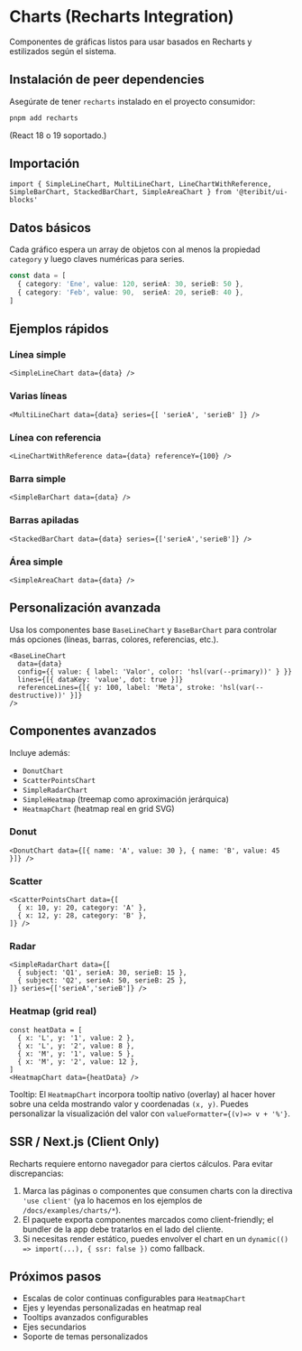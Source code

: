 # Charts (Recharts Integration)

Componentes de gráficas listos para usar basados en Recharts y estilizados según el sistema.

## Instalación de peer dependencies

Asegúrate de tener `recharts` instalado en el proyecto consumidor:

```bash
pnpm add recharts
```

(React 18 o 19 soportado.)

## Importación

```tsx
import { SimpleLineChart, MultiLineChart, LineChartWithReference, SimpleBarChart, StackedBarChart, SimpleAreaChart } from '@teribit/ui-blocks'
```

## Datos básicos
Cada gráfico espera un array de objetos con al menos la propiedad `category` y luego claves numéricas para series.

```ts
const data = [
  { category: 'Ene', value: 120, serieA: 30, serieB: 50 },
  { category: 'Feb', value: 90,  serieA: 20, serieB: 40 },
]
```

## Ejemplos rápidos

### Línea simple
```tsx
<SimpleLineChart data={data} />
```

### Varias líneas
```tsx
<MultiLineChart data={data} series={[ 'serieA', 'serieB' ]} />
```

### Línea con referencia
```tsx
<LineChartWithReference data={data} referenceY={100} />
```

### Barra simple
```tsx
<SimpleBarChart data={data} />
```

### Barras apiladas
```tsx
<StackedBarChart data={data} series={['serieA','serieB']} />
```

### Área simple
```tsx
<SimpleAreaChart data={data} />
```

## Personalización avanzada
Usa los componentes base `BaseLineChart` y `BaseBarChart` para controlar más opciones (líneas, barras, colores, referencias, etc.).

```tsx
<BaseLineChart
  data={data}
  config={{ value: { label: 'Valor', color: 'hsl(var(--primary))' } }}
  lines={[{ dataKey: 'value', dot: true }]}
  referenceLines={[{ y: 100, label: 'Meta', stroke: 'hsl(var(--destructive))' }]}
/>
```

## Componentes avanzados

Incluye además:

- `DonutChart`
- `ScatterPointsChart`
- `SimpleRadarChart`
- `SimpleHeatmap` (treemap como aproximación jerárquica)
- `HeatmapChart` (heatmap real en grid SVG)

### Donut
```tsx
<DonutChart data={[{ name: 'A', value: 30 }, { name: 'B', value: 45 }]} />
```

### Scatter
```tsx
<ScatterPointsChart data={[
  { x: 10, y: 20, category: 'A' },
  { x: 12, y: 28, category: 'B' },
]} />
```

### Radar
```tsx
<SimpleRadarChart data={[
  { subject: 'Q1', serieA: 30, serieB: 15 },
  { subject: 'Q2', serieA: 50, serieB: 25 },
]} series={['serieA','serieB']} />
```

### Heatmap (grid real)
```tsx
const heatData = [
  { x: 'L', y: '1', value: 2 },
  { x: 'L', y: '2', value: 8 },
  { x: 'M', y: '1', value: 5 },
  { x: 'M', y: '2', value: 12 },
]
<HeatmapChart data={heatData} />
```

Tooltip: El `HeatmapChart` incorpora tooltip nativo (overlay) al hacer hover sobre una celda mostrando valor y coordenadas `(x, y)`. Puedes personalizar la visualización del valor con `valueFormatter={(v)=> v + '%'}`.

## SSR / Next.js (Client Only)
Recharts requiere entorno navegador para ciertos cálculos. Para evitar discrepancias:

1. Marca las páginas o componentes que consumen charts con la directiva `'use client'` (ya lo hacemos en los ejemplos de `/docs/examples/charts/*`).
2. El paquete exporta componentes marcados como client-friendly; el bundler de la app debe tratarlos en el lado del cliente.
3. Si necesitas render estático, puedes envolver el chart en un `dynamic(() => import(...), { ssr: false })` como fallback.

## Próximos pasos
- Escalas de color continuas configurables para `HeatmapChart`
- Ejes y leyendas personalizadas en heatmap real
- Tooltips avanzados configurables
- Ejes secundarios
- Soporte de temas personalizados
